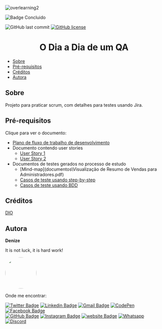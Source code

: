 ![overlearning2](https://github.com/DeBaFig/trilha-net-fundamentos-desafio-cs/assets/46844031/ff80cc08-9167-473c-9c2b-562ea18b223c)

![Badge Concluido](http://img.shields.io/static/v1?label=STATUS&message=CONCLUIDO&color=red&style=for-the-badge)

![GitHub last commit](https://img.shields.io/github/last-commit/DeBaFig/Dio-QA-project) [![GitHub license](https://img.shields.io/github/license/DeBaFig/Dio-QA-project)](https://github.com/DeBaFig/Dio-QA-project/blob/main/LICENSE) 

<h1 align="center">O Dia a Dia de um QA</h1>

<!--ts-->
- [Sobre](#sobre)
- [Pré-requisitos](#pré-requisitos)
- [Créditos](#créditos)
- [Autora](#autora)
<!--te-->


## Sobre  

Projeto para praticar scrum, com detalhes para testes usando Jira.

## Pré-requisitos

Clique para ver o documento:

 * [Plano de fluxo de trabalho de desenvolvimento](documentos\Fluxo_de_trabalho.pdf)
 * Documento contendo user stories
      * [User Story 1](documentos\Epic-userStory.pdf)
      * [User Story 2](documentos\Epic-userStory2.pdf)
 * Documentos de testes gerados no processo de estudo
      * [Mind-map](documentos\Visualização de Resumo de Vendas para Administradores.pdf)
      * [Casos de teste usando step-by-step](documentos\relatório-teste.pdf)
      * [Casos de teste usando BDD](documentos\relatório-teste2.pdf)

## Créditos

 [DIO]([https://www.dio.me/](https://web.dio.me/track/bootcamp-wex-desenvolvimento-net-e-qa))  

## Autora

**Denize**

It is not luck, it is hard work!

<img style="border-radius: 50%;" src="https://user-images.githubusercontent.com/46844031/163518939-915f6e15-200a-4e9c-9f54-9bee6beec89b.jpg" width="100px;" alt=""/>

Onde me encontrar:

[![Twitter Badge](https://img.shields.io/badge/Twitter-1DA1F2?style=for-the-badge&logo=twitter&logoColor=white)](https://twitter.com/Dbassi91)  [![Linkedin Badge](https://img.shields.io/badge/LinkedIn-0077B5?style=for-the-badge&logo=linkedin&logoColor=white)](https://www.linkedin.com/in/dbfigueiredo/)   [![Gmail Badge](	https://img.shields.io/badge/Gmail-D14836?style=for-the-badge&logo=gmail&logoColor=white)](mailto:denize.f.bassi@gmail.com)   [![CodePen](https://img.shields.io/badge/Codepen-000000?style=for-the-badge&logo=codepen&logoColor=white)](https://codepen.io/debafig)   [![Facebook Badge](https://img.shields.io/badge/Facebook-1877F2?style=for-the-badge&logo=facebook&logoColor=white)](https://www.facebook.com/d.bassi91/)  
[![GitHub Badge](https://img.shields.io/badge/GitHub-100000?style=for-the-badge&logo=github&logoColor=white)](https://github.com/DeBaFig)   [![Instagram Badge](https://img.shields.io/badge/Instagram-E4405F?style=for-the-badge&logo=instagram&logoColor=white)](https://www.instagram.com/bassidenize/)   [![website Badge](https://img.shields.io/badge/website-000000?style=for-the-badge&logo=About.me&logoColor=white)](https://debafig.github.io/me/)   [![Whatsapp](https://img.shields.io/badge/WhatsApp-25D366?style=for-the-badge&logo=whatsapp&logoColor=white)](https://whatsa.me/5547935051914)  [![Discord](https://img.shields.io/badge/DeBaFig%235875-%237289DA.svg?style=for-the-badge&logo=discord&logoColor=white)](https://discordapp.com/users/DeBaFig#5875)  
